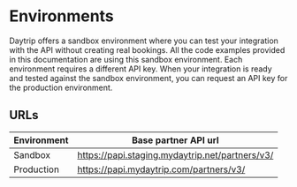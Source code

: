 # Environments

Daytrip offers a sandbox environment where you can test your integration with the API without creating real bookings. All the code examples provided in this documentation are using this sandbox environment. Each environment requires a different API key. When your integration is ready and tested against the sandbox environment, you can request an API key for the production environment.

## URLs

Environment | Base partner API url
----------- | --------------------
Sandbox     | https://papi.staging.mydaytrip.net/partners/v3/
Production  | https://papi.mydaytrip.com/partners/v3/

